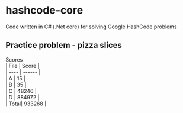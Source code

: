 # hashcode-core
Code written in C# (.Net core) for solving Google HashCode problems

## Practice problem - pizza slices

Scores  
| File |  Score |  
| ---- | ------ |  
| A    |     15 |  
| B    |     35 |  
| C    |  48246 |  
| D    | 884972 |  
| Total| 933268 |  
